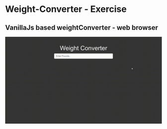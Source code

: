 # Weight-Converter - Exercise
VanillaJs based weightConverter - web browser
---

![Weight-Converter](https://github.com/r4nd3l/Weight-Converter/blob/master/img/sample.gif)
